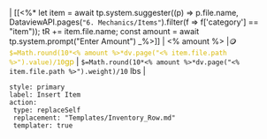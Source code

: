 | [[<%*
let item = await tp.system.suggester((p) => p.file.name, DataviewAPI.pages(`"6. Mechanics/Items"`).filter(f => f['category'] == "item"));
tR += item.file.name;
const amount = await tp.system.prompt("Enter Amount")
_%>]] | <% amount %> |🪙<font color="#D8B800">`$=Math.round(10*<% amount %>*dv.page("<% item.file.path %>").value)/10`gp</font> | `$=Math.round(10*<% amount %>*dv.page("<% item.file.path %>").weight)/10` lbs |
```meta-bind-button
style: primary
label: Insert Item
action:
 type: replaceSelf
 replacement: "Templates/Inventory_Row.md"
 templater: true
```
